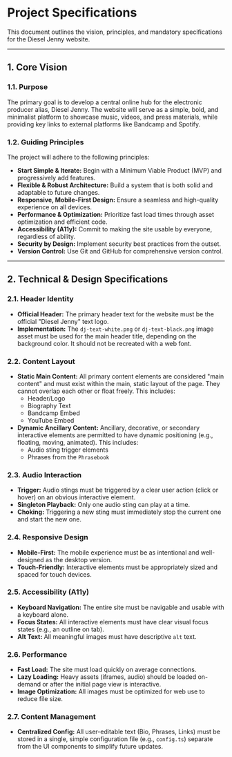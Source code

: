 # Project Specifications

This document outlines the vision, principles, and mandatory specifications for the Diesel Jenny website.

---

## 1. Core Vision

### 1.1. Purpose
The primary goal is to develop a central online hub for the electronic producer alias, Diesel Jenny. The website will serve as a simple, bold, and minimalist platform to showcase music, videos, and press materials, while providing key links to external platforms like Bandcamp and Spotify.

### 1.2. Guiding Principles
The project will adhere to the following principles:
*   **Start Simple & Iterate:** Begin with a Minimum Viable Product (MVP) and progressively add features.
*   **Flexible & Robust Architecture:** Build a system that is both solid and adaptable to future changes.
*   **Responsive, Mobile-First Design:** Ensure a seamless and high-quality experience on all devices.
*   **Performance & Optimization:** Prioritize fast load times through asset optimization and efficient code.
*   **Accessibility (A11y):** Commit to making the site usable by everyone, regardless of ability.
*   **Security by Design:** Implement security best practices from the outset.
*   **Version Control:** Use Git and GitHub for comprehensive version control.

---

## 2. Technical & Design Specifications

### 2.1. Header Identity
- **Official Header:** The primary header text for the website must be the official "Diesel Jenny" text logo.
- **Implementation:** The `dj-text-white.png` or `dj-text-black.png` image asset must be used for the main header title, depending on the background color. It should not be recreated with a web font.

### 2.2. Content Layout
- **Static Main Content:** All primary content elements are considered "main content" and must exist within the main, static layout of the page. They cannot overlap each other or float freely. This includes:
    - Header/Logo
    - Biography Text
    - Bandcamp Embed
    - YouTube Embed
- **Dynamic Ancillary Content:** Ancillary, decorative, or secondary interactive elements are permitted to have dynamic positioning (e.g., floating, moving, animated). This includes:
    - Audio sting trigger elements
    - Phrases from the `Phrasebook`

### 2.3. Audio Interaction
- **Trigger:** Audio stings must be triggered by a clear user action (click or hover) on an obvious interactive element.
- **Singleton Playback:** Only one audio sting can play at a time.
- **Choking:** Triggering a new sting must immediately stop the current one and start the new one.

### 2.4. Responsive Design
- **Mobile-First:** The mobile experience must be as intentional and well-designed as the desktop version.
- **Touch-Friendly:** Interactive elements must be appropriately sized and spaced for touch devices.

### 2.5. Accessibility (A11y)
- **Keyboard Navigation:** The entire site must be navigable and usable with a keyboard alone.
- **Focus States:** All interactive elements must have clear visual focus states (e.g., an outline on tab).
- **Alt Text:** All meaningful images must have descriptive `alt` text.

### 2.6. Performance
- **Fast Load:** The site must load quickly on average connections.
- **Lazy Loading:** Heavy assets (iframes, audio) should be loaded on-demand or after the initial page view is interactive.
- **Image Optimization:** All images must be optimized for web use to reduce file size.

### 2.7. Content Management
- **Centralized Config:** All user-editable text (Bio, Phrases, Links) must be stored in a single, simple configuration file (e.g., `config.ts`) separate from the UI components to simplify future updates.